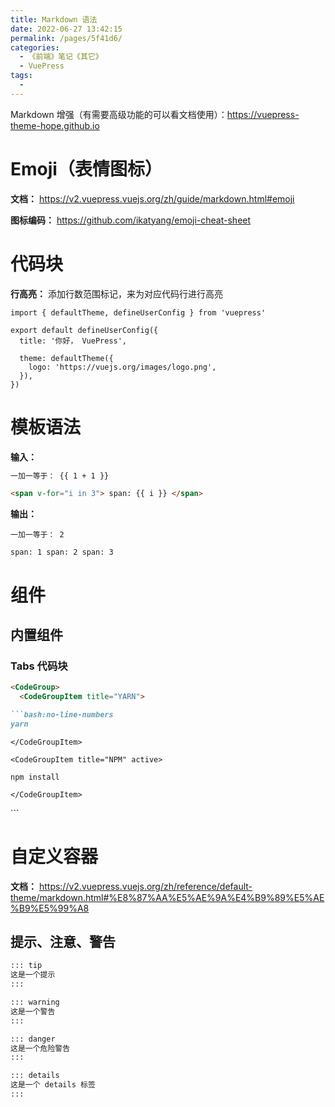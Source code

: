 ```yaml
---
title: Markdown 语法
date: 2022-06-27 13:42:15
permalink: /pages/5f41d6/
categories:
  - 《前端》笔记《其它》
  - VuePress
tags:
  - 
---
```

Markdown 增强（有需要高级功能的可以看文档使用）：https://vuepress-theme-hope.github.io

# Emoji（表情图标）
  **文档：** https://v2.vuepress.vuejs.org/zh/guide/markdown.html#emoji

  **图标编码：** https://github.com/ikatyang/emoji-cheat-sheet

# 代码块
  **行高亮：** 添加行数范围标记，来为对应代码行进行高亮

  ```ts{1,6-8}
  import { defaultTheme, defineUserConfig } from 'vuepress'

  export default defineUserConfig({
    title: '你好， VuePress',

    theme: defaultTheme({
      logo: 'https://vuejs.org/images/logo.png',
    }),
  })
  ```

# 模板语法
  **输入：**
  ```md
  一加一等于： {{ 1 + 1 }}

  <span v-for="i in 3"> span: {{ i }} </span>
  ```

  **输出：**
  ```
  一加一等于： 2

  span: 1 span: 2 span: 3
  ```

# 组件
  ## 内置组件
  ### Tabs 代码块
  ```md
  <CodeGroup>
    <CodeGroupItem title="YARN">

  ```bash:no-line-numbers
  yarn
  ```

    </CodeGroupItem>

    <CodeGroupItem title="NPM" active>

  ```bash:no-line-numbers
  npm install
  ```

    </CodeGroupItem>
  </CodeGroup>
  ```

# 自定义容器
  **文档：** https://v2.vuepress.vuejs.org/zh/reference/default-theme/markdown.html#%E8%87%AA%E5%AE%9A%E4%B9%89%E5%AE%B9%E5%99%A8

  ## 提示、注意、警告
  ```md
  ::: tip
  这是一个提示
  :::

  ::: warning
  这是一个警告
  :::

  ::: danger
  这是一个危险警告
  :::

  ::: details
  这是一个 details 标签
  :::
  ```